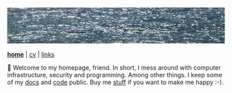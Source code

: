 ![sea](sea.jpg)

[**home**](README.md) | [cv](cv.md) | [links](links.md)

👋 Welcome to my homepage, friend. In short, I mess around with computer infrastructure, security and programming. Among other things. I keep some of my [docs](https://github.com/jreisinger/docs) and [code](https://github.com/jreisinger) public. Buy me [stuff](https://www.amazon.com/hz/wishlist/ls/23WE353M6O53S) if you want to make me happy :-).
